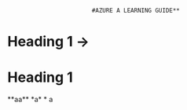                             #AZURE A LEARNING GUIDE**

# Heading 1 → 
<h1>Heading 1</h1>
**aa**
*a*
* a